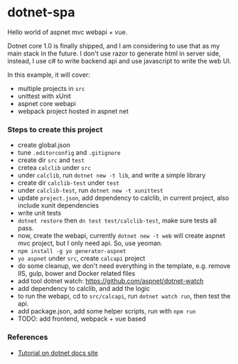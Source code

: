 # dotnet-spa
Hello world of aspnet mvc webapi + vue.

Dotnet core 1.0 is finally shipped, and I am considering to use that as my main stack in the future. I don't use razor to generate html in server side, instead, I use c# to write backend api and use javascript to write the web UI.

In this example, it will cover:
* multiple projects in `src`
* unittest with xUnit
* aspnet core webapi
* webpack project hosted in aspnet net

### Steps to create this project
* create global.json
* tune `.editorconfig` and `.gitignore`
* create dir `src` and `test`
* cretea `calclib` under `src`
* under `calclib`, run `dotnet new -t lib`, and write a simple library
* create dir `calclib-test` under `test`
* under `calclib-test`, run `dotnet new -t xunittest`
* update `project.json`, add dependency to calclib, in current project, also include xunit dependencies
* write unit tests
* `dotnet restore` then `dn test test/calclib-test`, make sure tests all pass.
* now, create the webapi, currently `dotnet new -t web` will create aspnet mvc project, but I only need api. So, use yeoman.
* `npm install -g yo generator-aspnet`
* `yo aspnet` under `src`, create `calcapi` project
* do some cleanup, we don't need everything in the template, e.g. remove IIS, gulp, bower and Docker related files
* add tool dotnet watch: https://github.com/aspnet/dotnet-watch
* add dependency to calclib, and add the logic
* to run the webapi, cd to `src/calcapi`, run `dotnet watch run`, then test the api.
* add package.json, add some helper scripts, run with `npm run`
* TODO: add frontend, webpack + vue based

### References
* [Tutorial on dotnet docs site](https://docs.microsoft.com/en-us/dotnet/articles/core/tutorials/using-on-macos)
